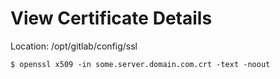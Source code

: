 # View Certificate Details
Location: /opt/gitlab/config/ssl
```
$ openssl x509 -in some.server.domain.com.crt -text -noout
```
